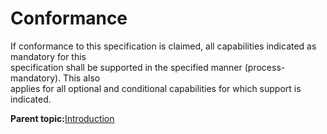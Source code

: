 # Conformance

If conformance to this specification is claimed, all capabilities indicated as mandatory for this<br /> specification shall be supported in the specified manner \(process-mandatory\). This also<br /> applies for all optional and conditional capabilities for which support is<br /> indicated.

**Parent topic:**[Introduction](GUID-2C8F7158-DD20-4413-93A9-69708F1F475A.md)

